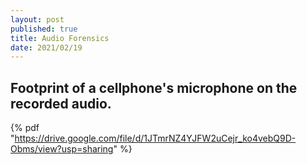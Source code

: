 ```yaml
---
layout: post
published: true
title: Audio Forensics
date: 2021/02/19
---
```

## Footprint of a cellphone's microphone on the recorded audio.

 {% pdf "https://drive.google.com/file/d/1JTmrNZ4YJFW2uCejr_ko4vebQ9D-Obms/view?usp=sharing" %}

